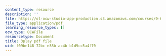 ```yaml
---
content_type: resource
description: ''
file: https://ol-ocw-studio-app-production.s3.amazonaws.com/courses/9-04-sensory-systems-fall-2013/f09be14872bce38bac4bb1d9cc5a4f70_TdOdc_n-ZCA.pdf
file_type: application/pdf
learning_resource_types: []
ocw_type: OCWFile
resourcetype: Document
title: 3play pdf file
uid: f09be148-72bc-e38b-ac4b-b1d9cc5a4f70
---
```

